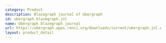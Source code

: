 ```yaml
---
category: Product
description: Blazegraph journal of Ubergraph
id: ubergraph.blazegraph.jnl
name: Ubergraph blazegraph journal
url: https://ubergraph.apps.renci.org/downloads/current/ubergraph.jnl.gz
layout: product_detail
---
```

